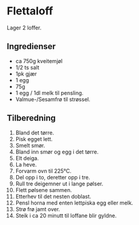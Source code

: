 # Flettaloff
Lager 2 loffer.

## Ingredienser
* ca 750g kveitemjøl
* 1/2 ts salt
* 1pk gjær
* 1 egg
* 75g 
* 1 egg / 1dl melk til pensling.
* Valmue-/Sesamfrø til strøssel.

## Tilberedning
1. Bland det tørre.
2. Pisk egget lett.
3. Smelt smør.
4. Bland inn smør og egg i det tørre.
5. Elt deiga.
6. La heve.
7. Forvarm ovn til 225°C.
8. Del opp i to, deretter opp i tre.
9. Rull tre deigemner ut i lange pølser.
10. Flett pølsene sammen.
11. Etterhev til det nesten doblast.
12. Pensl horna med enten lettpiska egg eller melk.
13. Strø frø jamt over.
14. Steik i ca 20 minutt til loffane blir gyldne.
